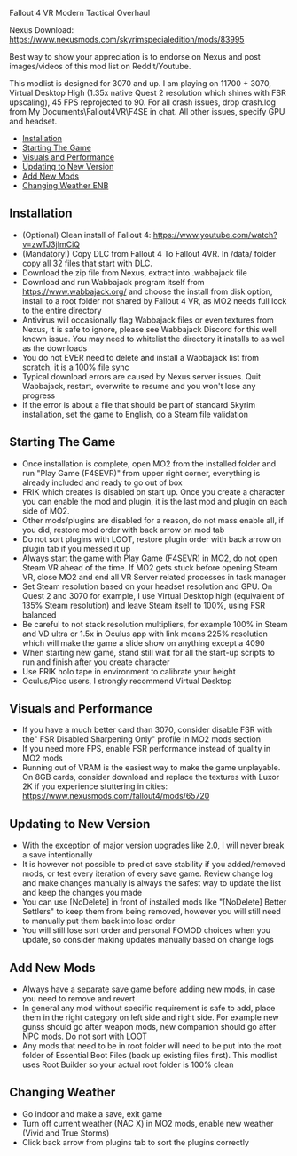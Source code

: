 Fallout 4 VR Modern Tactical Overhaul

Nexus Download: https://www.nexusmods.com/skyrimspecialedition/mods/83995

Best way to show your appreciation is to endorse on Nexus and post images/videos of this mod list on Reddit/Youtube.  

This modlist is designed for 3070 and up.  I am playing on 11700 + 3070, Virtual Desktop High (1.35x native Quest 2 resolution which shines with FSR upscaling), 45 FPS reprojected to 90.  For all crash issues, drop crash<dateTime stamp>.log from My Documents\Fallout4VR\F4SE in chat.  All other issues, specify GPU and headset.

- [Installation](#installation)
- [Starting The Game](#starting-the-game)
- [Visuals and Performance](#visuals-and-performance)
- [Updating to New Version](#updating-to-new-version)
- [Add New Mods](#add-new-mods)
- [Changing Weather ENB](#changing-weather)

## **Installation**

- (Optional) Clean install of Fallout 4: https://www.youtube.com/watch?v=zwTJ3jImCiQ
- (Mandatory!) Copy DLC from Fallout 4 To Fallout 4VR.  In /data/ folder copy all 32 files that start with DLC.
- Download the zip file from Nexus, extract into .wabbajack file
- Download and run Wabbajack program itself from https://www.wabbajack.org/ and choose the install from disk option, install to a root folder not shared by Fallout 4 VR, as MO2 needs full lock to the entire directory
- Antivirus will occasionally flag Wabbajack files or even textures from Nexus, it is safe to ignore, please see Wabbajack Discord for this well known issue.  You may need to whitelist the directory it installs to as well as the downloads
- You do not EVER need to delete and install a Wabbajack list from scratch, it is a 100% file sync
- Typical download errors are caused by Nexus server issues.  Quit Wabbajack, restart, overwrite to resume and you won't lose any progress
- If the error is about a file that should be part of standard Skyrim installation, set the game to English, do a Steam file validation

## **Starting The Game**

- Once installation is complete, open MO2 from the installed folder and run "Play Game (F4SEVR)" from upper right corner, everything is already included and ready to go out of box
- FRIK which creates is disabled on start up.  Once you create a character you can enable the mod and plugin, it is the last mod and plugin on each side of MO2.   
- Other mods/plugins are disabled for a reason, do not mass enable all, if you did, restore mod order with back arrow on mod tab
- Do not sort plugins with LOOT, restore plugin order with back arrow on plugin tab if you messed it up  
- Always start the game with Play Game (F4SEVR) in MO2, do not open Steam VR ahead of the time.  If MO2 gets stuck before opening Steam VR, close MO2 and end all VR Server related processes in task manager
- Set Steam resolution based on your headset resolution and GPU.  On Quest 2 and 3070 for example, I use Virtual Desktop high (equivalent of 135% Steam resolution) and leave Steam itself to 100%, using FSR balanced  
- Be careful to not stack resolution multipliers, for example 100% in Steam and VD ultra or 1.5x in Oculus app with link means 225% resolution which will make the game a slide show on anything except a 4090
- When starting new game, stand still wait for all the start-up scripts to run and finish after you create character
- Use FRIK holo tape in environment to calibrate your height
- Oculus/Pico users, I strongly recommend Virtual Desktop

## **Visuals and Performance**

- If you have a much better card than 3070, consider disable FSR with the" FSR Disabled Sharpening Only" profile in MO2 mods section
- If you need more FPS, enable FSR performance instead of quality in MO2 mods
- Running out of VRAM is the easiest way to make the game unplayable.  On 8GB cards, consider download and replace the textures with Luxor 2K if you experience stuttering in cities: https://www.nexusmods.com/fallout4/mods/65720 

## **Updating to New Version**

- With the exception of major version upgrades like 2.0, I will never break a save intentionally
- It is however not possible to predict save stability if you added/removed mods, or test every iteration of every save game.  Review change log and make changes manually is always the safest way to update the list and keep the changes you made
- You can use [NoDelete] in front of installed mods like "[NoDelete] Better Settlers" to keep them from being removed, however you will still need to manually put them back into load order
- You will still lose sort order and personal FOMOD choices when you update, so consider making updates manually based on change logs

## **Add New Mods**

- Always have a separate save game before adding new mods, in case you need to remove and revert
- In general any mod without specific requirement is safe to add, place them in the right category on left side and right side.  For example new gunss should go after weapon mods, new companion should go after NPC mods.  Do not sort with LOOT
- Any mods that need to be in root folder will need to be put into the root folder of Essential Boot Files (back up existing files first).  This modlist uses Root Builder so your actual root folder is 100% clean

## **Changing Weather**
- Go indoor and make a save, exit game
- Turn off current weather (NAC X) in MO2 mods, enable new weather (Vivid and True Storms)
- Click back arrow from plugins tab to sort the plugins correctly
